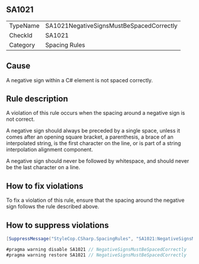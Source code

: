 ﻿## SA1021

<table>
<tr>
  <td>TypeName</td>
  <td>SA1021NegativeSignsMustBeSpacedCorrectly</td>
</tr>
<tr>
  <td>CheckId</td>
  <td>SA1021</td>
</tr>
<tr>
  <td>Category</td>
  <td>Spacing Rules</td>
</tr>
</table>

## Cause

A negative sign within a C# element is not spaced correctly.

## Rule description

A violation of this rule occurs when the spacing around a negative sign is not correct.

A negative sign should always be preceded by a single space, unless it comes after an opening square bracket, a parenthesis, a brace of an interpolated string, is the first character on the line, or is part of a string interpolation alignment component.

A negative sign should never be followed by whitespace, and should never be the last character on a line.

## How to fix violations

To fix a violation of this rule, ensure that the spacing around the negative sign follows the rule described above.

## How to suppress violations

```csharp
[SuppressMessage("StyleCop.CSharp.SpacingRules", "SA1021:NegativeSignsMustBeSpacedCorrectly", Justification = "Reviewed.")]
```

```csharp
#pragma warning disable SA1021 // NegativeSignsMustBeSpacedCorrectly
#pragma warning restore SA1021 // NegativeSignsMustBeSpacedCorrectly
```
